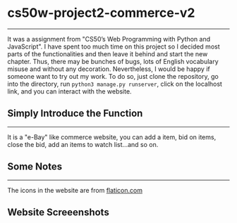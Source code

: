 # cs50w-project2-commerce-v2
---
It was a assignment from "CS50’s Web Programming with Python and JavaScript". I have spent too much time on this project so I decided
most parts of the functionalities and then leave it behind and start the new chapter. Thus, there may be bunches of bugs, lots of English 
vocabulary misuse and without any decoration. Nevertheless, I would be happy if someone want to try out my work. To do so, just clone the repository,
go into the directory, run ```python3 manage.py runserver```, click on the localhost link, and you can interact with the website.

## Simply Introduce the Function
---
It is a "e-Bay" like commerce website, you can add a item, bid on items, close the bid, add an items to watch list...and so on.

## Some Notes
---
The icons in the website are from [flaticon.com](https://www.flaticon.com/)

## Website Screeenshots
